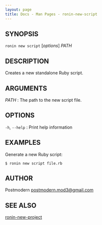 ```yaml
---
layout: page
title: Docs - Man Pages - ronin-new-script
---
```


## SYNOPSIS

`ronin new script` [*options*] *PATH*

## DESCRIPTION

Creates a new standalone Ruby script.

## ARGUMENTS

*PATH*
: The path to the new script file.

## OPTIONS

`-h`, `--help`
: Print help information

## EXAMPLES

Generate a new Ruby script:

    $ ronin new script file.rb

## AUTHOR

Postmodern <postmodern.mod3@gmail.com>

## SEE ALSO

[ronin-new-project](ronin-new-project.1.html)

